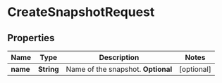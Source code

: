 
# CreateSnapshotRequest

## Properties
Name | Type | Description | Notes
------------ | ------------- | ------------- | -------------
**name** | **String** | Name of the snapshot. **Optional** |  [optional]



